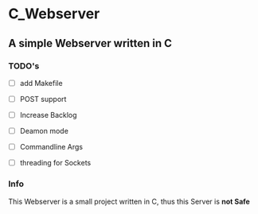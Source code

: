 # C_Webserver 
## A simple Webserver written in C 


### TODO's 
- [ ] add Makefile
- [ ] POST support
- [ ] Increase Backlog 
- [ ] Deamon mode
- [ ] Commandline Args 
- [ ] threading for Sockets 


### Info 
This Webserver is a small project written in C, thus this Server is **not Safe**
